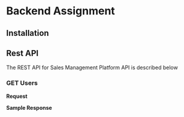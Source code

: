 # Backend Assignment

## Installation

## Rest API

The REST API for Sales Management Platform API is described below

### **GET Users**

**Request**

**Sample Response**
